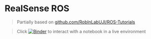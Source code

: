 # RealSense ROS

> Partially based on [github.com/RobInLabUJI/ROS-Tutorials](https://github.com/RobInLabUJI/ROS-Tutorials)

> Click [![Binder](https://mybinder.org/badge.svg)](https://mybinder.org/v2/gh/dorodnic/binder_test/ros?urlpath=lab) to interact with a notebook in a live environment
